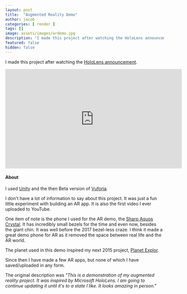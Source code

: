 ```yaml
---
layout: post
title:  "Augmented Reality Demo"
author: jacob
categories: [ render ]
tags: []
image: assets/images/ardemo.jpg
description: "I made this project after watching the HoloLens announcement."
featured: false
hidden: false
---
```


I made this project after watching the [HoloLens announcement](https://www.youtube.com/watch?v=FbhVCZKVOqE).

<iframe width="560" height="315" src="https://www.youtube.com/embed/fT6w6jj_5UI" frameborder="0" allow="accelerometer; autoplay; encrypted-media; gyroscope; picture-in-picture" allowfullscreen></iframe>

#### About
I used [Unity](https://unity3d.com) and the then Beta version of [Vuforia](https://vuforia.com).

I don't have a lot of information to say about this project. It was just a fun little experiment with building an AR app. It is also the first video I ever uploaded to YouTube.

One item of note is the phone I used for the AR demo, the [Sharp Aquos Crystal](https://www.sharpusa.com/ForHome/Mobile/Models/AQUOSCRYSTAL-306SH.aspx). It has incredibly small bezels for the time and even now, besides the giant chin. It was well before the 2017 bezel-less craze. I think it made a great demo phone for AR as it removed the space between real life and the AR world.

The planet used in this demo inspired my next 2015 project, [Planet Explor](https://orange.haus/planetexplor).

Since then I have made a few AR apps, but none of which I have saved/uploaded in any form.

The original description was *"This is a demonstration of my augmented reality project. It was inspired by Microsoft HoloLens. I am going to continue updating it until it's to a state I like. It looks amazing in person."*